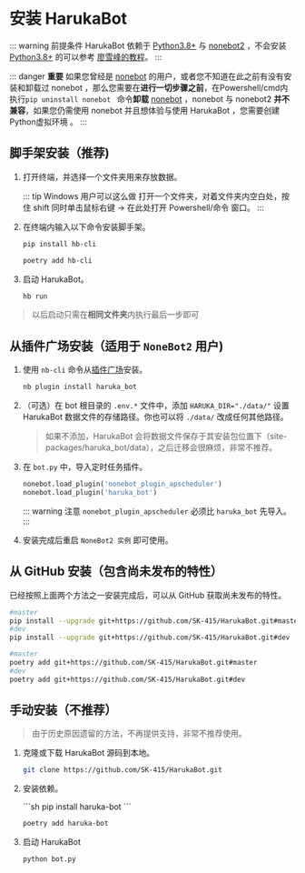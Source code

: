 #  安装 HarukaBot

::: warning 前提条件
HarukaBot 依赖于 [Python3.8+](https://www.python.org/downloads/release/python-386/) 与 [nonebot2](https://github.com/nonebot/nonebot2) ，不会安装 [Python3.8+](https://www.python.org/downloads/release/python-386/) 的可以参考 [廖雪峰的教程](https://www.liaoxuefeng.com/wiki/1016959663602400/1016959856222624)。
:::

::: danger **重要**
如果您曾经是 [nonebot](https://github.com/nonebot/nonebot) 的用户，或者您不知道在此之前有没有安装和卸载过 nonebot ，那么您需要在**进行一切步骤之前**，在Powershell/cmd内 执行`pip uninstall nonebot `  命令**卸载** [nonebot](https://github.com/nonebot/nonebot) ，nonebot 与 nonebot2 **并不兼容**，如果您仍需使用 nonebot 并且想体验与使用 HarukaBot ，您需要创建 Python虚拟环境 。
 :::

## 脚手架安装（推荐)

1. 打开终端，并选择一个文件夹用来存放数据。

    ::: tip Windows 用户可以这么做
    打开一个文件夹，对着文件夹内空白处，按住 shift 同时单击鼠标右键 -> 在此处打开 Powershell/命令 窗口。
    :::

2. 在终端内输入以下命令安装脚手架。

    <code-group>
    <code-block title="pip">

    ```sh
    pip install hb-cli
    ```
    </code-block>

    <code-block title="poetry">

    ```sh
    poetry add hb-cli
    ```
    </code-block>
    </code-group>

3. 启动 HarukaBot。

    ```sh
    hb run
    ```

> 以后启动只需在**相同文件夹**内执行最后一步即可

## 从插件广场安装（适用于 `NoneBot2` 用户)

1. 使用 `nb-cli` 命令从[插件广场](https://v2.nonebot.dev/plugin-store.html)安装。

    ```sh
    nb plugin install haruka_bot
    ```

2. （可选）在 bot 根目录的 `.env.*` 文件中，添加 `HARUKA_DIR="./data/"` 设置 HarukaBot 数据文件的存储路径。你也可以将 `./data/` 改成任何其他路径。

    > 如果不添加，HarukaBot 会将数据文件保存于其安装包位置下（site-packages/haruka_bot/data），之后迁移会很麻烦，非常不推荐。

3. 在 `bot.py` 中，导入定时任务插件。

    ```python {1}
    nonebot.load_plugin('nonebot_plugin_apscheduler')
    nonebot.load_plugin('haruka_bot')
    ```

    ::: warning 注意
    `nonebot_plugin_apscheduler` 必须比 `haruka_bot` 先导入。
    :::

4. 安装完成后重启 `NoneBot2 实例` 即可使用。

## 从 GitHub 安装（包含尚未发布的特性）

已经按照上面两个方法之一安装完成后，可以从 GitHub 获取尚未发布的特性。

<code-group>
<code-block title="pip">

```sh
#master
pip install --upgrade git+https://github.com/SK-415/HarukaBot.git#master
#dev
pip install --upgrade git+https://github.com/SK-415/HarukaBot.git#dev
```
</code-block>

<code-block title="poetry">

```sh
#master
poetry add git+https://github.com/SK-415/HarukaBot.git#master
#dev
poetry add git+https://github.com/SK-415/HarukaBot.git#dev
```
</code-block>
</code-group>

##  手动安装（不推荐）

> 由于历史原因遗留的方法，不再提供支持，非常不推荐使用。

1. 克隆或下载 HarukaBot 源码到本地。

    ```sh
    git clone https://github.com/SK-415/HarukaBot.git
    ```

2. 安装依赖。

    <code-group>
    <code-block title="pip">
    ```sh
    pip install haruka-bot
    ```
    </code-block>

    <code-block title="poetry">

    ```sh
    poetry add haruka-bot
    ```
    </code-block>
    </code-group>

3. 启动 HarukaBot

    ```sh
    python bot.py
    ```

